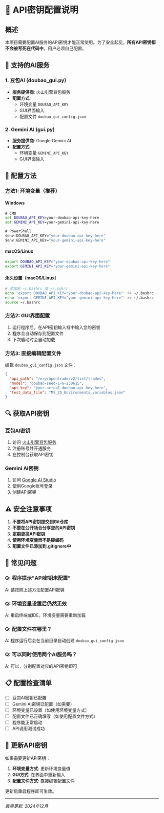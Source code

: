 # 🔑 API密钥配置说明

## 概述

本项目需要配置AI服务的API密钥才能正常使用。为了安全起见，**所有API密钥都不会被写死在代码中**，用户必须自己配置。

## 🔐 支持的AI服务

### 1. 豆包AI (doubao_gui.py)
- **服务提供商**: 火山引擎豆包服务
- **配置方式**: 
  - 环境变量 `DOUBAO_API_KEY`
  - GUI界面输入
  - 配置文件 `doubao_gui_config.json`

### 2. Gemini AI (gui.py)
- **服务提供商**: Google Gemini AI
- **配置方式**:
  - 环境变量 `GEMINI_API_KEY`
  - GUI界面输入

## 🚀 配置方法

### 方法1: 环境变量（推荐）

#### Windows
```cmd
# CMD
set DOUBAO_API_KEY=your-doubao-api-key-here
set GEMINI_API_KEY=your-gemini-api-key-here

# PowerShell
$env:DOUBAO_API_KEY="your-doubao-api-key-here"
$env:GEMINI_API_KEY="your-gemini-api-key-here"
```

#### macOS/Linux
```bash
export DOUBAO_API_KEY="your-doubao-api-key-here"
export GEMINI_API_KEY="your-gemini-api-key-here"
```

#### 永久设置（macOS/Linux）
```bash
# 添加到 ~/.bashrc 或 ~/.zshrc
echo 'export DOUBAO_API_KEY="your-doubao-api-key-here"' >> ~/.bashrc
echo 'export GEMINI_API_KEY="your-gemini-api-key-here"' >> ~/.bashrc
source ~/.bashrc
```

### 方法2: GUI界面配置

1. 运行程序后，在API密钥输入框中输入您的密钥
2. 程序会自动保存到配置文件
3. 下次启动时会自动加载

### 方法3: 直接编辑配置文件

编辑 `doubao_gui_config.json` 文件：
```json
{
  "api_path": "/erp/opentrade/v2/list/trades",
  "model": "doubao-seed-1-6-250615",
  "api_key": "your-actual-doubao-api-key-here",
  "test_data_file": "MS_25_Environments_variables.json"
}
```

## 🔍 获取API密钥

### 豆包AI密钥
1. 访问 [火山引擎豆包服务](https://www.volcengine.com/product/ark)
2. 注册账号并开通服务
3. 在控制台获取API密钥

### Gemini AI密钥
1. 访问 [Google AI Studio](https://makersuite.google.com/app/apikey)
2. 使用Google账号登录
3. 创建API密钥

## ⚠️ 安全注意事项

1. **不要将API密钥提交到Git仓库**
2. **不要在公开场合分享您的API密钥**
3. **定期更换API密钥**
4. **使用环境变量而不是硬编码**
5. **配置文件已添加到.gitignore中**

## 🐛 常见问题

### Q: 程序提示"API密钥未配置"
A: 请按照上述方法配置API密钥

### Q: 环境变量设置后仍然无效
A: 重启终端或IDE，环境变量需要重新加载

### Q: 配置文件在哪里？
A: 程序运行后会在当前目录自动创建 `doubao_gui_config.json`

### Q: 可以同时使用两个AI服务吗？
A: 可以，分别配置对应的API密钥即可

## 📋 配置检查清单

- [ ] 豆包AI密钥已配置
- [ ] Gemini AI密钥已配置（如需要）
- [ ] 环境变量已设置（如使用环境变量方式）
- [ ] 配置文件已正确填写（如使用配置文件方式）
- [ ] 程序能正常启动
- [ ] API调用测试成功

## 🔄 更新API密钥

如果需要更新API密钥：

1. **环境变量方式**: 更新环境变量值
2. **GUI方式**: 在界面中重新输入
3. **配置文件方式**: 直接编辑配置文件

更新后重启程序即可生效。

---

*最后更新: 2024年12月*
